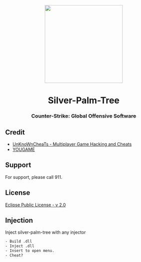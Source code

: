<div align="center">
  <img height="250" src="https://encrypted-tbn0.gstatic.com/images?q=tbn:ANd9GcT1vi5orguemXTiRyxMT8sDwvwzguB8W1QOQQ"  />
</div>

###

<h1 align="center">Silver-Palm-Tree</h1>
<h3 align="center">Counter-Strike: Global Offensive Software</h3>


## Credit

 - [UnKnoWnCheaTs - Multiplayer Game Hacking and Cheats](https://www.unknowncheats.me/)
 - [YOUGAME](https://yougame.biz/)


## Support

For support, please call 911.


## License

[Eclipse Public License - v 2.0](https://www.eclipse.org/legal/epl-2.0/)


## Injection

Inject silver-palm-tree with any injector

```cmd
- Build .dll
- Inject .dll
- Insert to open menu.
- Cheat?
```
    
